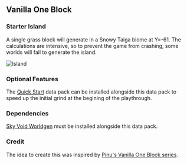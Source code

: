 ## Vanilla One Block
### Starter Island
A single grass block will generate in a Snowy Taiga biome at Y=-61. The calculations are intensive, so to prevent the game from crashing, some worlds will fail to generate the island.

![Island](https://raw.githubusercontent.com/BluePsychoRanger/SkyBlock_Collection/main/starter_islands/skyvoid_vanilla_oneblock/pack.png)

### Optional Features
The [Quick Start](https://github.com/BluePsychoRanger/SkyBlock_Collection/blob/main/extras/skyvoid_vanilla_oneblock_starter) data pack can be installed alongside this data pack to speed up the initial grind at the begining of the playthrough. 

### Dependencies
[Sky Void Worldgen](https://github.com/BluePsychoRanger/SkyBlock_Collection/blob/main/worldgen) must be installed alongside this data pack. 

### Credit
The idea to create this was inspired by [Pinu's Vanilla One Block series](https://www.youtube.com/watch?v=66q2bgLwWLs).
